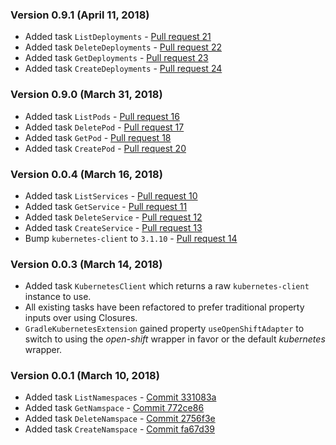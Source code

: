 ### Version 0.9.1 (April 11, 2018)
* Added task `ListDeployments` - [Pull request 21](https://github.com/bmuschko/gradle-kubernetes-plugin/pull/21)
* Added task `DeleteDeployments` - [Pull request 22](https://github.com/bmuschko/gradle-kubernetes-plugin/pull/22)
* Added task `GetDeployments` - [Pull request 23](https://github.com/bmuschko/gradle-kubernetes-plugin/pull/23)
* Added task `CreateDeployments` - [Pull request 24](https://github.com/bmuschko/gradle-kubernetes-plugin/pull/24)

### Version 0.9.0 (March 31, 2018)
* Added task `ListPods` - [Pull request 16](https://github.com/bmuschko/gradle-kubernetes-plugin/pull/16)
* Added task `DeletePod` - [Pull request 17](https://github.com/bmuschko/gradle-kubernetes-plugin/pull/17)
* Added task `GetPod` - [Pull request 18](https://github.com/bmuschko/gradle-kubernetes-plugin/pull/18)
* Added task `CreatePod` - [Pull request 20](https://github.com/bmuschko/gradle-kubernetes-plugin/pull/20)

### Version 0.0.4 (March 16, 2018)
* Added task `ListServices` - [Pull request 10](https://github.com/bmuschko/gradle-kubernetes-plugin/pull/10)
* Added task `GetService` - [Pull request 11](https://github.com/bmuschko/gradle-kubernetes-plugin/pull/11)
* Added task `DeleteService` - [Pull request 12](https://github.com/bmuschko/gradle-kubernetes-plugin/pull/12)
* Added task `CreateService` - [Pull request 13](https://github.com/bmuschko/gradle-kubernetes-plugin/pull/13)
* Bump `kubernetes-client` to `3.1.10` - [Pull request 14](https://github.com/bmuschko/gradle-kubernetes-plugin/pull/14)

### Version 0.0.3 (March 14, 2018)
* Added task `KubernetesClient` which returns a raw `kubernetes-client` instance to use.
* All existing tasks have been refactored to prefer traditional property inputs over using Closures.
* `GradleKubernetesExtension` gained property `useOpenShiftAdapter` to switch to using the _open-shift_ wrapper in favor or the default _kubernetes_ wrapper.

### Version 0.0.1 (March 10, 2018)
* Added task `ListNamespaces` - [Commit 331083a](https://github.com/bmuschko/gradle-kubernetes-plugin/commit/331083a)
* Added task `GetNamspace` - [Commit 772ce86](https://github.com/bmuschko/gradle-kubernetes-plugin/commit/772ce86)
* Added task `DeleteNamspace` - [Commit 2756f3e](https://github.com/bmuschko/gradle-kubernetes-plugin/commit/2756f3e)
* Added task `CreateNamspace` - [Commit fa67d39](https://github.com/bmuschko/gradle-kubernetes-plugin/commit/fa67d39)
